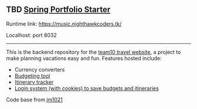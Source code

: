 ## TBD [Spring Portfolio Starter](https://nighthawkcodingsociety.com/projectsearch/details/Spring%20Portfolio%20Starter)
Runtime link: https://music.nighthawkcoders.tk/

Localhost: port 8032

-----
This is the backend repository for the [team10 travel website](https://github.com/guapbeast/team10), a project to make planning vacations easy and fun. Features hosted include: 
- Currency converters
- [Budgeting tool](https://github.com/peacekeeper6/RAYJ/tree/master/src/main/java/com/nighthawk/spring_portfolio/mvc/budget)
- [Itinerary tracker](https://github.com/peacekeeper6/RAYJ/tree/master/src/main/java/com/nighthawk/spring_portfolio/mvc/tripplanner)
- [Login system (with cookies) to save budgets and itineraries](https://github.com/peacekeeper6/RAYJ/tree/master/src/main/java/com/nighthawk/spring_portfolio/mvc/jwt)

Code base from [jm1021](https://github.com/nighthawkcoders/spring_portfolio)
